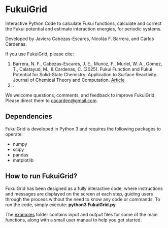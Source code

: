 # FukuiGrid

Interactive Python Code to calculate Fukui functions, calculate and correct the Fukui potential and estimate interaction energies, for periodic systems.

Developed by Javiera Cabezas-Escares, Nicolás F. Barrera, and Carlos Cárdenas.

If you use FukuiGrid, please cite:
1. Barrera, N. F., Cabezas-Escares, J. E., Munoz, F., Muriel, W. A., Gomez, T., Calatayud, M., & Cardenas, C. (2025). Fukui Function and Fukui Potential for Solid-State Chemistry: Application to Surface Reactivity. Journal of Chemical Theory and Computation. [Article](https://pubs.acs.org/doi/10.1021/acs.jctc.5c00086?fig=fig10&ref=pdf#) 
2. .

We welcome questions, comments, and feedback to improve FukuiGrid. Please direct them to <a href="mailto:cacarden@gmail.com" style="color:blue;">cacarden@gmail.com</a>.

## Dependencies

FukuiGrid is developed in Python 3 and requires the following packages to operate:
- numpy
- scipy
- pandas
- matplotlib

## How to run FukuiGrid?
FukuiGrid has been designed as a fully interactive code, where instructions and messages are displayed on the screen at each step, guiding users through the process without the need to know any code or commands. To run the code, simply execute: **python3 FukuiGrid.py**

The [examples](https://github.com/cacarden/FukuiGrid/tree/main/examples) folder contains input and output files for some of the main functions, along with a small user manual to help you get started.
